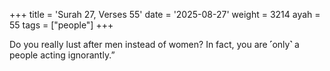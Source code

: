 +++
title = 'Surah 27, Verses 55'
date = '2025-08-27'
weight = 3214
ayah = 55
tags = ["people"]
+++

Do you really lust after men instead of women? In fact, you are ˹only˺ a people acting ignorantly.”